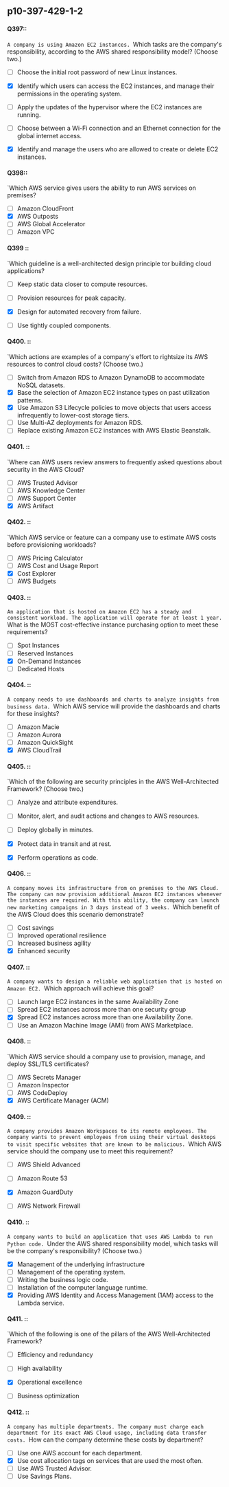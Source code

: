 ##   p10-397-429-1-2

#### Q397::
`A company is using Amazon EC2 instances.
`Which tasks are the company's responsibility, according to the AWS shared responsibility model? (Choose two.)

- [ ] Choose the initial root password of new Linux instances.
- [x] Identify which users can access the EC2 instances, and manage their permissions in the operating system.
- [ ] Apply the updates of the hypervisor where the EC2 instances are running.
- [ ] Choose between a Wi-Fi connection and an Ethernet connection for the global internet access.
- [x] Identify and manage the users who are allowed to create or delete EC2 instances.


#### Q398::
`Which AWS service gives users the ability to run AWS services on premises?

- [ ] Amazon CloudFront
- [x] AWS Outposts
- [ ] AWS Global Accelerator
- [ ] Amazon VPC

#### Q399 ::
`Which guideline is a well-architected design principle tor building cloud applications?

- [ ] Keep static data closer to compute resources.
- [ ] Provision resources for peak capacity.
- [x] Design for automated recovery from failure.
- [ ] Use tightly coupled components.



#### Q400. :: 
`Which actions are examples of a company's effort to rightsize its AWS resources to control cloud costs? (Choose two.)

- [ ] Switch from Amazon RDS to Amazon DynamoDB to accommodate NoSQL datasets.
- [x] Base the selection of Amazon EC2 instance types on past utilization patterns.
- [x] Use Amazon S3 Lifecycle policies to move objects that users access infrequently to lower-cost storage tiers.
- [ ] Use Multi-AZ deployments for Amazon RDS.
- [ ] Replace existing Amazon EC2 instances with AWS Elastic Beanstalk.

#### Q401. ::
`Where can AWS users review answers to frequently asked questions about security in the AWS Cloud?

- [ ] AWS Trusted Advisor
- [ ] AWS Knowledge Center
- [ ] AWS Support Center
- [x] AWS Artifact

#### Q402. ::
`Which AWS service or feature can a company use to estimate AWS costs before provisioning workloads?

- [ ] AWS Pricing Calculator
- [ ] AWS Cost and Usage Report
- [x] Cost Explorer
- [ ] AWS Budgets

#### Q403. :: 
`An application that is hosted on Amazon EC2 has a steady and consistent workload. The application will operate for at least 1 year.
`What is the MOST cost-effective instance purchasing option to meet these requirements?

- [ ] Spot Instances
- [ ] Reserved Instances
- [x] On-Demand Instances
- [ ] Dedicated Hosts

#### Q404. ::
`A company needs to use dashboards and charts to analyze insights from business data.
`Which AWS service will provide the dashboards and charts for these insights?

- [ ] Amazon Macie
- [ ] Amazon Aurora
- [ ] Amazon QuickSight
- [x] AWS CloudTrail

#### Q405. ::
`Which of the following are security principles in the AWS Well-Architected Framework? (Choose two.)

- [ ] Analyze and attribute expenditures.
- [ ] Monitor, alert, and audit actions and changes to AWS resources.
- [ ] Deploy globally in minutes.
- [x] Protect data in transit and at rest.
- [x] Perform operations as code.


#### Q406. ::
`A company moves its infrastructure from on premises to the AWS Cloud. The company can now provision additional Amazon EC2 instances whenever the instances are required. With this ability, the company can launch new marketing campaigns in 3 days instead of 3 weeks.
`Which benefit of the AWS Cloud does this scenario demonstrate?

- [ ] Cost savings
- [ ] Improved operational resilience
- [ ] Increased business agility
- [x] Enhanced security

#### Q407. ::
`A company wants to design a reliable web application that is hosted on Amazon EC2.
`Which approach will achieve this goal?

- [ ] Launch large EC2 instances in the same Availability Zone
- [ ] Spread EC2 instances across more than one security group
- [x] Spread EC2 instances across more than one Availability Zone.
- [ ] Use an Amazon Machine Image (AMI) from AWS Marketplace.

#### Q408. ::
`Which AWS service should a company use to provision, manage, and deploy SSL/TLS certificates?

- [ ] AWS Secrets Manager
- [ ] Amazon Inspector
- [ ] AWS CodeDeploy
- [x] AWS Certificate Manager (ACM)

#### Q409. ::
`A company provides Amazon Workspaces to its remote employees. The company wants to prevent employees from using their virtual desktops to visit specific websites that are known to be malicious.
`Which AWS service should the company use to meet this requirement?

- [ ] AWS Shield Advanced
- [ ] Amazon Route 53
- [x] Amazon GuardDuty
- [ ] AWS Network Firewall


#### Q410. ::
`A company wants to build an application that uses AWS Lambda to run Python code.
`Under the AWS shared responsibility model, which tasks will be the company's responsibility? (Choose two.)

- [x] Management of the underlying infrastructure
- [ ] Management of the operating system.
- [ ] Writing the business logic code.
- [ ] Installation of the computer language runtime.
- [x] Providing AWS Identity and Access Management (1AM) access to the Lambda service.

#### Q411. ::
`Which of the following is one of the pillars of the AWS Well-Architected Framework?

- [ ] Efficiency and redundancy
- [ ] High availability
- [x] Operational excellence
- [ ] Business optimization


#### Q412. ::
`A company has multiple departments. The company must charge each department for its exact AWS Cloud usage, including data transfer costs.
`How can the company determine these costs by department?

- [ ] Use one AWS account for each department.
- [x] Use cost allocation tags on services that are used the most often.
- [ ] Use AWS Trusted Advisor.
- [ ] Use Savings Plans.
